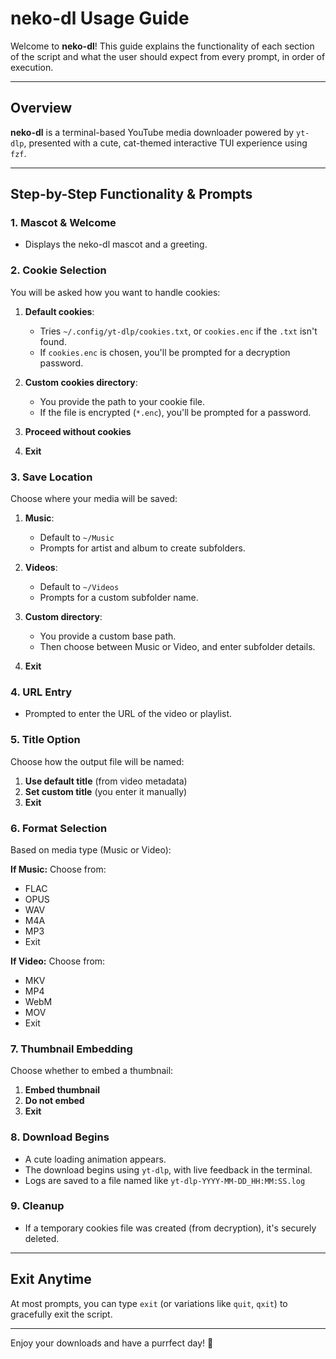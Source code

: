# neko-dl Usage Guide

Welcome to **neko-dl**! This guide explains the functionality of each section of the script and what the user should expect from every prompt, in order of execution.

---

## Overview

**neko-dl** is a terminal-based YouTube media downloader powered by `yt-dlp`, presented with a cute, cat-themed interactive TUI experience using `fzf`.

---

## Step-by-Step Functionality & Prompts

### 1. Mascot & Welcome

* Displays the neko-dl mascot and a greeting.

### 2. Cookie Selection

You will be asked how you want to handle cookies:

1. **Default cookies**:

   * Tries `~/.config/yt-dlp/cookies.txt`, or `cookies.enc` if the `.txt` isn't found.
   * If `cookies.enc` is chosen, you'll be prompted for a decryption password.
2. **Custom cookies directory**:

   * You provide the path to your cookie file.
   * If the file is encrypted (`*.enc`), you'll be prompted for a password.
3. **Proceed without cookies**
4. **Exit**

### 3. Save Location

Choose where your media will be saved:

1. **Music**:

   * Default to `~/Music`
   * Prompts for artist and album to create subfolders.
2. **Videos**:

   * Default to `~/Videos`
   * Prompts for a custom subfolder name.
3. **Custom directory**:

   * You provide a custom base path.
   * Then choose between Music or Video, and enter subfolder details.
4. **Exit**

### 4. URL Entry

* Prompted to enter the URL of the video or playlist.

### 5. Title Option

Choose how the output file will be named:

1. **Use default title** (from video metadata)
2. **Set custom title** (you enter it manually)
3. **Exit**

### 6. Format Selection

Based on media type (Music or Video):

**If Music:**
Choose from:

* FLAC
* OPUS
* WAV
* M4A
* MP3
* Exit

**If Video:**
Choose from:

* MKV
* MP4
* WebM
* MOV
* Exit

### 7. Thumbnail Embedding

Choose whether to embed a thumbnail:

1. **Embed thumbnail**
2. **Do not embed**
3. **Exit**

### 8. Download Begins

* A cute loading animation appears.
* The download begins using `yt-dlp`, with live feedback in the terminal.
* Logs are saved to a file named like `yt-dlp-YYYY-MM-DD_HH:MM:SS.log`

### 9. Cleanup

* If a temporary cookies file was created (from decryption), it's securely deleted.

---

## Exit Anytime

At most prompts, you can type `exit` (or variations like `quit`, `qxit`) to gracefully exit the script.

---

Enjoy your downloads and have a purrfect day! 🐾
